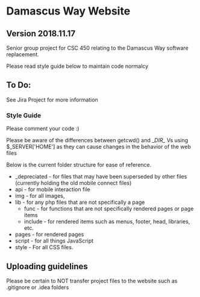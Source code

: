 # Damascus Way Website
## Version 2018.11.17
Senior group project for CSC 450 relating to the Damascus Way software replacement.

Please read style guide below to maintain code normalcy

## To Do:
See Jira Project for more information


### Style Guide
Please comment your code :)

Please be aware of the differences between getcwd() and \__DIR\__ 
Vs using $_SERVER['HOME'] as they can cause changes in the behavior of the web files

Below is the current folder structure for ease of reference.
* _depreciated - for files that may have been superseded by other files (currently holding the old mobile connect files)
* api - for mobile interaction file
* img - for all images,
* lib - for any php files that are not specifically a page
   * func - for functions that are not specifically rendered pages or page items
   * include - for rendered items such as menus, footer, head, libraries, etc.
* pages - for rendered pages
* script - for all things JavaScript
* style - For all CSS files.  

## Uploading guidelines
Please be certain to NOT transfer project files to the website such as .gitignore or .idea folders
